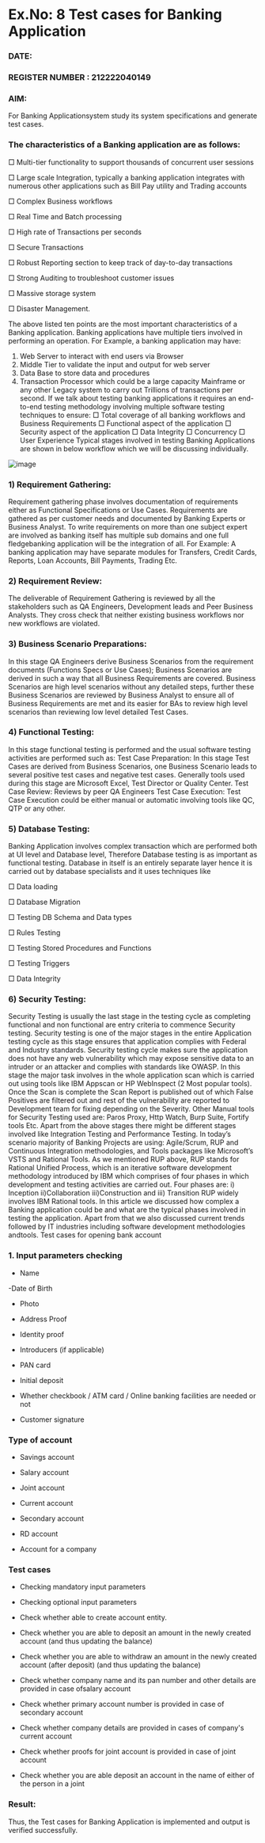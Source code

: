 # Ex.No: 8  Test cases for Banking Application

### DATE:                                                                            
### REGISTER NUMBER : 212222040149
### AIM: 
For Banking Applicationsystem study its system specifications and generate test cases.
### The characteristics of a Banking application are as follows:

□ Multi-tier functionality to support thousands of concurrent user sessions

□ Large scale Integration, typically a banking application integrates with
numerous other applications such as Bill Pay utility and Trading accounts

□ Complex Business workflows

□ Real Time and Batch processing

□ High rate of Transactions per seconds

□ Secure Transactions

□ Robust Reporting section to keep track of day-to-day transactions

□ Strong Auditing to troubleshoot customer issues

□ Massive storage system

□ Disaster Management.

The above listed ten points are the most important characteristics of a Banking
application.
Banking applications have multiple tiers involved in performing an operation. For Example, a
banking application may have:
1. Web Server to interact with end users via Browser
2. Middle Tier to validate the input and output for web server
3. Data Base to store data and procedures
4. Transaction Processor which could be a large capacity Mainframe or any other
Legacy system to carry out Trillions of transactions per second.
If we talk about testing banking applications it requires an end-to-end testing methodology
involving multiple software testing techniques to ensure:
□ Total coverage of all banking workflows and Business Requirements
□ Functional aspect of the application
□ Security aspect of the application
□ Data Integrity
□ Concurrency
□ User Experience
Typical stages involved in testing Banking Applications are shown in below workflow
which we will be discussing individually.

![image](https://github.com/user-attachments/assets/e3d41842-e0b9-4372-a44a-7e8987357544)


### 1) Requirement Gathering:
Requirement gathering phase involves documentation of requirements either as Functional
Specifications or Use Cases. Requirements are gathered as per customer needs and documented
by Banking Experts or Business Analyst. To write requirements on more than one subject
expert are involved as banking itself has multiple sub domains and one full fledgebanking
application will be the integration of all. For Example: A banking application may have
separate modules for Transfers, Credit Cards, Reports, Loan Accounts, Bill Payments, Trading
Etc.
### 2) Requirement Review:
The deliverable of Requirement Gathering is reviewed by all the stakeholders such as QA
Engineers, Development leads and Peer Business Analysts. They cross check that neither
existing business workflows nor new workflows are violated.
### 3) Business Scenario Preparations:
In this stage QA Engineers derive Business Scenarios from the requirement documents
(Functions Specs or Use Cases); Business Scenarios are derived in such a way that all
Business Requirements are covered. Business Scenarios are high level scenarios without any
detailed steps, further these Business Scenarios are reviewed by Business Analyst to ensure
all of Business Requirements are met and its easier for BAs to review high level scenarios
than reviewing low level detailed Test Cases.
### 4) Functional Testing:
In this stage functional testing is performed and the usual software testing activities are
performed such as:
Test Case Preparation:
In this stage Test Cases are derived from Business Scenarios, one Business Scenario leads to
several positive test cases and negative test cases. Generally tools used during this stage are
Microsoft Excel, Test Director or Quality Center.
Test Case Review:
Reviews by peer QA Engineers
Test Case Execution:
Test Case Execution could be either manual or automatic involving tools like QC, QTP or
any other.
### 5) Database Testing:
Banking Application involves complex transaction which are performed both at UI level and
Database level, Therefore Database testing is as important as functional testing. Database in
itself is an entirely separate layer hence it is carried out by database specialists and it uses techniques like

□ Data loading

□ Database Migration

□ Testing DB Schema and Data types

□ Rules Testing

□ Testing Stored Procedures and Functions

□ Testing Triggers

□ Data Integrity

### 6) Security Testing:
Security Testing is usually the last stage in the testing cycle as completing functional and non
functional are entry criteria to commence Security testing. Security testing is one of the major
stages in the entire Application testing cycle as this stage ensures that application complies
with Federal and Industry standards. Security testing cycle makes sure the application does not
have any web vulnerability which may expose sensitive data to an intruder or an attacker and
complies with standards like OWASP.
In this stage the major task involves in the whole application scan which is carried out using
tools like IBM Appscan or HP WebInspect (2 Most popular tools).
Once the Scan is complete the Scan Report is published out of which False Positives are
filtered out and rest of the vulnerability are reported to Development team for fixing
depending on the Severity.
Other Manual tools for Security Testing used are: Paros Proxy, Http Watch, Burp Suite,
Fortify tools Etc.
Apart from the above stages there might be different stages involved like Integration Testing
and Performance Testing.
In today’s scenario majority of Banking Projects are using: Agile/Scrum, RUP and
Continuous Integration methodologies, and Tools packages like Microsoft’s VSTS and
Rational Tools. As we mentioned RUP above, RUP stands for Rational Unified Process,
which is an iterative software development methodology introduced by IBM which
comprises of four phases in which development and testing activities are carried out.
Four phases are:
i) Inception
ii)Collaboration
iii)Construction and
iii) Transition
RUP widely involves IBM Rational tools.
In this article we discussed how complex a Banking application could be and what are the
typical phases involved in testing the application. Apart from that we also discussed current
trends followed by IT industries including software development methodologies andtools.
Test cases for opening bank account
### 1. Input parameters checking
- Name
 
-Date of Birth

- Photo
  
- Address Proof

- Identity proof

- Introducers (if applicable)

- PAN card
  
- Initial deposit

- Whether checkbook / ATM card / Online banking facilities are needed or not

- Customer signature

### Type of account
- Savings account
  
- Salary account

- Joint account

- Current account
  
- Secondary account
  
- RD account

- Account for a company

### Test cases

- Checking mandatory input parameters

- Checking optional input parameters

- Check whether able to create account entity.

- Check whether you are able to deposit an amount in the newly created account (and thus updating the balance)

- Check whether you are able to withdraw an amount in the newly created account (after
deposit) (and thus updating the balance)

- Check whether company name and its pan number and other details are provided in case ofsalary
account

- Check whether primary account number is provided in case of secondary account

- Check whether company details are provided in cases of company's current account

- Check whether proofs for joint account is provided in case of joint account

- Check whether you are able deposit an account in the name of either of the person in a joint


### Result:
Thus, the Test cases for Banking Application is implemented and output is verified successfully. 
